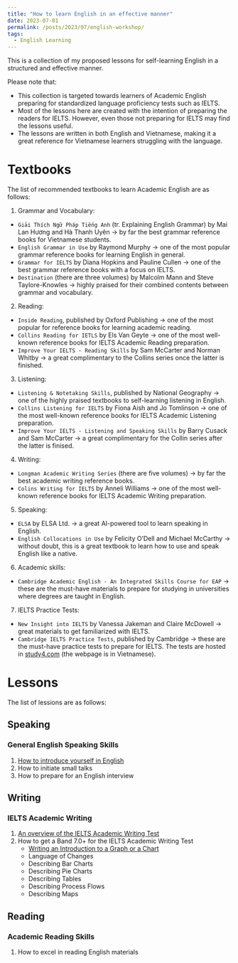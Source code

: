 ```yaml
---
title: "How to learn English in an effective manner"
date: 2023-07-01
permalink: /posts/2023/07/english-workshop/
tags:
  - English Learning
---
```


This is a collection of my proposed lessons for self-learning English in a structured and effective manner. 

Please note that:
*  This collection is targeted towards learners of Academic English preparing for standardized language proficiency tests such as IELTS. 
* Most of the lessons here are created with the intention of preparing the readers for IELTS. However, even those not preparing for IELTS may find the lessons useful.
* The lessons are written in both English and Vietnamese, making it a great reference for Vietnamese learners struggling with the language.

# Textbooks
The list of recommended textbooks to learn Academic English are as follows:
1. Grammar and Vocabulary:
  * ``Giải Thích Ngữ Pháp Tiếng Anh`` (tr. Explaining English Grammar) by Mai Lan Hương and Hà Thanh Uyên $\rightarrow$ by far the best grammar reference books for Vietnamese students.
  * ``English Grammar in Use`` by Raymond Murphy $\rightarrow$ one of the most popular grammar reference books for learning English in general.
  * ``Grammar for IELTS`` by Diana Hopkins and Pauline Cullen $\rightarrow$ one of the best grammar reference books with a focus on IELTS.
  * ``Destination`` (there are three volumes) by Malcolm Mann and Steve Taylore-Knowles $\rightarrow$ highly praised for their combined contents between grammar and vocabulary. 

2. Reading:
  * ``Inside Reading``, published by Oxford Publishing $\rightarrow$ one of the most popular for reference books for learning academic reading.
  * ``Collins Reading for IETLS`` by Els Van Geyte  $\rightarrow$ one of the most well-known reference books for IELTS Academic Reading preparation.
  *  ``Improve Your IELTS - Reading Skills`` by Sam McCarter and Norman Whitby $\rightarrow$ a great complimentary to the Collins series once the latter is finished.

3. Listening:
  * ``Listening & Notetaking Skills``, published by National Geography $\rightarrow$ one of the highly praised textbooks to self-learning listening in English.  
  * ``Collins Listening for IELTS`` by Fiona Aish and Jo Tomlinson $\rightarrow$ one of the most well-known reference books for IELTS Academic Listening preparation.
  * ``Improve Your IELTS - Listening and Speaking Skills`` by Barry Cusack and Sam McCarter $\rightarrow$ a great complimentary for the Collin series after the latter is finised.

4. Writing:
  * ``Longman Academic Writing Series`` (there are five volumes) $\rightarrow$ by far the best academic writing reference books.
  * ``Colins Writing for IELTS`` by Anneli Williams $\rightarrow$ one of the most well-known reference books for IELTS Academic Writing preparation.

5. Speaking:
  * ``ELSA`` by ELSA Ltd. $\rightarrow$ a great AI-powered tool to learn speaking in English.
  * ``English Collocations in Use`` by Felicity O’Dell and Michael McCarthy $\rightarrow$ without doubt, this is a great textbook to learn how to use and speak English like a native.

6. Academic skills:
  * ``Cambridge Academic English - An Integrated Skills Course for EAP`` $\rightarrow$ these are the must-have materials to prepare for studying in universities where degrees are taught in English.

7. IELTS Practice Tests:
  * ``New Insight into IELTS`` by Vanessa Jakeman and Claire McDowell $\rightarrow$ great materials to get familiarized with IELTS.
  * ``Cambridge IELTS Practice Tests``, published by Cambridge $\rightarrow$ these are the must-have practice tests to prepare for IELTS. The tests are hosted in [study4.com](study4.com) (the webpage is in Vietnamese).

# Lessons
The list of lessions are as follows:

## Speaking
### General English Speaking Skills
1. [How to introduce yourself in English](/posts/2023/08/introducing-oneself/)
2. How to initiate small talks
3. How to prepare for an English interview

## Writing
### IELTS Academic Writing
1. [An overview of the IELTS Academic Writing Test](/posts/2023/08/ielts-academic-writing-overview/)
2. How to get a Band 7.0+ for the IELTS Academic Writing Test
    * [Writing an Introduction to a Graph or a Chart](/posts/2023/08/graph-chart-table-diagram-map-intro/)
    * Language of Changes
    * Describing Bar Charts
    * Describing Pie Charts
    * Describing Tables
    * Describing Process Flows
    * Describing Maps

## Reading
### Academic Reading Skills
1. How to excel in reading English materials


